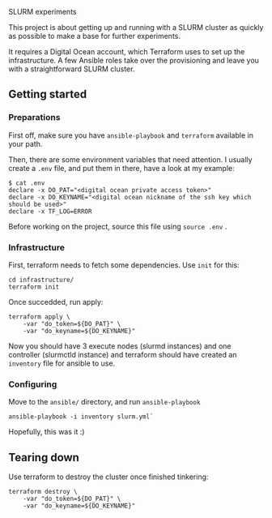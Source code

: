 SLURM experiments

This project is about getting up and running with a SLURM cluster as quickly as possible to make a base for further experiments.

It requires a Digital Ocean account, which Terraform uses to set up the infrastructure. A few Ansible roles take over the provisioning and leave you with a straightforward SLURM cluster.

## Getting started

### Preparations

First off, make sure you have `ansible-playbook` and `terraform` available in your path.

Then, there are some environment variables that need attention. I usually create a `.env` file, and put them in there, have a look at my example:

```
$ cat .env
declare -x DO_PAT="<digital ocean private access token>"
declare -x DO_KEYNAME="<digital ocean nickname of the ssh key which should be used>"
declare -x TF_LOG=ERROR
```
Before working on the project, source this file using `source .env` .

### Infrastructure

First, terraform needs to fetch some dependencies. Use `init` for this:

```
cd infrastructure/
terraform init
```

Once succedded, run apply:

```
terraform apply \
	-var "do_token=${DO_PAT}" \
	-var "do_keyname=${DO_KEYNAME}"
```

Now you should have 3 execute nodes (slurmd instances) and one controller (slurmctld instance) and terraform should have created an `inventory` file for ansible to use.

### Configuring

Move to the `ansible/` directory, and run `ansible-playbook` 
```
ansible-playbook -i inventory slurm.yml`
```
Hopefully, this was it :)

## Tearing down

Use terraform to destroy the cluster once finished tinkering:

```
terraform destroy \
	-var "do_token=${DO_PAT}" \
	-var "do_keyname=${DO_KEYNAME}"
```
